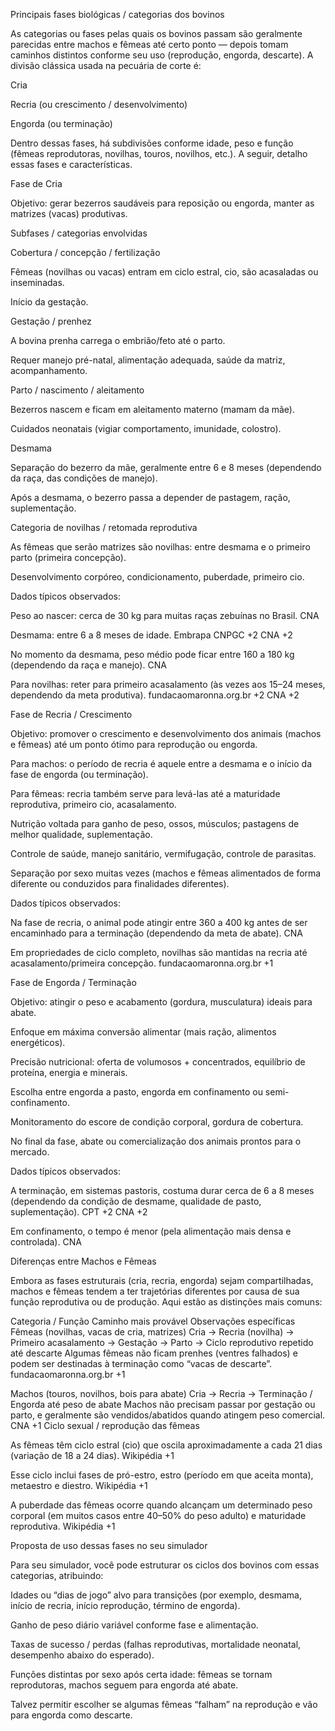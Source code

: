 Principais fases biológicas / categorias dos bovinos

As categorias ou fases pelas quais os bovinos passam são geralmente parecidas entre machos e fêmeas até certo ponto — depois tomam caminhos distintos conforme seu uso (reprodução, engorda, descarte). A divisão clássica usada na pecuária de corte é:

Cria

Recria (ou crescimento / desenvolvimento)

Engorda (ou terminação)

Dentro dessas fases, há subdivisões conforme idade, peso e função (fêmeas reprodutoras, novilhas, touros, novilhos, etc.). A seguir, detalho essas fases e características.

Fase de Cria

Objetivo: gerar bezerros saudáveis para reposição ou engorda, manter as matrizes (vacas) produtivas.

Subfases / categorias envolvidas

Cobertura / concepção / fertilização

Fêmeas (novilhas ou vacas) entram em ciclo estral, cio, são acasaladas ou inseminadas.

Início da gestação.

Gestação / prenhez

A bovina prenha carrega o embrião/feto até o parto.

Requer manejo pré-natal, alimentação adequada, saúde da matriz, acompanhamento.

Parto / nascimento / aleitamento

Bezerros nascem e ficam em aleitamento materno (mamam da mãe).

Cuidados neonatais (vigiar comportamento, imunidade, colostro).

Desmama

Separação do bezerro da mãe, geralmente entre 6 e 8 meses (dependendo da raça, das condições de manejo).

Após a desmama, o bezerro passa a depender de pastagem, ração, suplementação.

Categoria de novilhas / retomada reprodutiva

As fêmeas que serão matrizes são novilhas: entre desmama e o primeiro parto (primeira concepção).

Desenvolvimento corpóreo, condicionamento, puberdade, primeiro cio.

Dados típicos observados:

Peso ao nascer: cerca de 30 kg para muitas raças zebuínas no Brasil. 
CNA

Desmama: entre 6 a 8 meses de idade. 
Embrapa CNPGC
+2
CNA
+2

No momento da desmama, peso médio pode ficar entre 160 a 180 kg (dependendo da raça e manejo). 
CNA

Para novilhas: reter para primeiro acasalamento (às vezes aos 15–24 meses, dependendo da meta produtiva). 
fundacaomaronna.org.br
+2
CNA
+2

Fase de Recria / Crescimento

Objetivo: promover o crescimento e desenvolvimento dos animais (machos e fêmeas) até um ponto ótimo para reprodução ou engorda.

Para machos: o período de recria é aquele entre a desmama e o início da fase de engorda (ou terminação).

Para fêmeas: recria também serve para levá-las até a maturidade reprodutiva, primeiro cio, acasalamento.

Nutrição voltada para ganho de peso, ossos, músculos; pastagens de melhor qualidade, suplementação.

Controle de saúde, manejo sanitário, vermifugação, controle de parasitas.

Separação por sexo muitas vezes (machos e fêmeas alimentados de forma diferente ou conduzidos para finalidades diferentes).

Dados típicos observados:

Na fase de recria, o animal pode atingir entre 360 a 400 kg antes de ser encaminhado para a terminação (dependendo da meta de abate). 
CNA

Em propriedades de ciclo completo, novilhas são mantidas na recria até acasalamento/primeira concepção. 
fundacaomaronna.org.br
+1

Fase de Engorda / Terminação

Objetivo: atingir o peso e acabamento (gordura, musculatura) ideais para abate.

Enfoque em máxima conversão alimentar (mais ração, alimentos energéticos).

Precisão nutricional: oferta de volumosos + concentrados, equilíbrio de proteína, energia e minerais.

Escolha entre engorda a pasto, engorda em confinamento ou semi-confinamento.

Monitoramento do escore de condição corporal, gordura de cobertura.

No final da fase, abate ou comercialização dos animais prontos para o mercado.

Dados típicos observados:

A terminação, em sistemas pastoris, costuma durar cerca de 6 a 8 meses (dependendo da condição de desmame, qualidade de pasto, suplementação). 
CPT
+2
CNA
+2

Em confinamento, o tempo é menor (pela alimentação mais densa e controlada). 
CNA

Diferenças entre Machos e Fêmeas

Embora as fases estruturais (cria, recria, engorda) sejam compartilhadas, machos e fêmeas tendem a ter trajetórias diferentes por causa de sua função reprodutiva ou de produção. Aqui estão as distinções mais comuns:

Categoria / Função	Caminho mais provável	Observações específicas
Fêmeas (novilhas, vacas de cria, matrizes)	Cria → Recria (novilha) → Primeiro acasalamento → Gestação → Parto → Ciclo reprodutivo repetido até descarte	Algumas fêmeas não ficam prenhes (ventres falhados) e podem ser destinadas à terminação como “vacas de descarte”. 
fundacaomaronna.org.br
+1

Machos (touros, novilhos, bois para abate)	Cria → Recria → Terminação / Engorda até peso de abate	Machos não precisam passar por gestação ou parto, e geralmente são vendidos/abatidos quando atingem peso comercial. 
CNA
+1
Ciclo sexual / reprodução das fêmeas

As fêmeas têm ciclo estral (cio) que oscila aproximadamente a cada 21 dias (variação de 18 a 24 dias). 
Wikipédia
+1

Esse ciclo inclui fases de pró-estro, estro (período em que aceita monta), metaestro e diestro. 
Wikipédia
+1

A puberdade das fêmeas ocorre quando alcançam um determinado peso corporal (em muitos casos entre 40–50% do peso adulto) e maturidade reprodutiva. 
Wikipédia
+1

Proposta de uso dessas fases no seu simulador

Para seu simulador, você pode estruturar os ciclos dos bovinos com essas categorias, atribuindo:

Idades ou “dias de jogo” alvo para transições (por exemplo, desmama, início de recria, início reprodução, término de engorda).

Ganho de peso diário variável conforme fase e alimentação.

Taxas de sucesso / perdas (falhas reprodutivas, mortalidade neonatal, desempenho abaixo do esperado).

Funções distintas por sexo após certa idade: fêmeas se tornam reprodutoras, machos seguem para engorda até abate.

Talvez permitir escolher se algumas fêmeas “falham” na reprodução e vão para engorda como descarte.